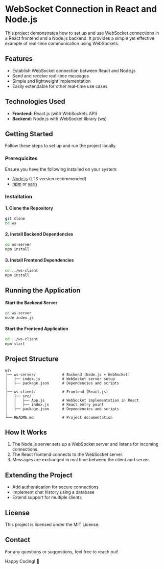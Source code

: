 # WebSocket Connection in React and Node.js

This project demonstrates how to set up and use WebSocket connections in a React frontend and a Node.js backend. It provides a simple yet effective example of real-time communication using WebSockets.

## Features
- Establish WebSocket connection between React and Node.js
- Send and receive real-time messages
- Simple and lightweight implementation
- Easily extendable for other real-time use cases

## Technologies Used
- **Frontend:** React.js (with WebSockets API)
- **Backend:** Node.js with WebSocket library (ws)

## Getting Started
Follow these steps to set up and run the project locally.

### Prerequisites
Ensure you have the following installed on your system:
- [Node.js](https://nodejs.org/) (LTS version recommended)
- [npm](https://www.npmjs.com/) or [yarn](https://yarnpkg.com/)

### Installation
#### 1. Clone the Repository
```sh
git clone 
cd ws
```
#### 2. Install Backend Dependencies
```sh
cd ws-server
npm install
```
#### 3. Install Frontend Dependencies
```sh
cd ../ws-client
npm install
```

## Running the Application
#### Start the Backend Server
```sh
cd ws-server
node index.js
```
#### Start the Frontend Application
```sh
cd ../ws-client
npm start
```

## Project Structure
```
ws/
│── ws-server/            # Backend (Node.js + WebSocket)
│   ├── index.js          # WebSocket server setup
│   ├── package.json      # Dependencies and scripts
│
│── ws-client/            # Frontend (React.js)
│   ├── src/
│   │   ├── App.js        # WebSocket implementation in React
│   │   ├── index.js      # React entry point
│   ├── package.json      # Dependencies and scripts
│
└── README.md             # Project documentation
```

## How It Works
1. The Node.js server sets up a WebSocket server and listens for incoming connections.
2. The React frontend connects to the WebSocket server.
3. Messages are exchanged in real time between the client and server.

## Extending the Project
- Add authentication for secure connections
- Implement chat history using a database
- Extend support for multiple clients

## License
This project is licensed under the MIT License.

## Contact
For any questions or suggestions, feel free to reach out!

Happy Coding! 🚀

